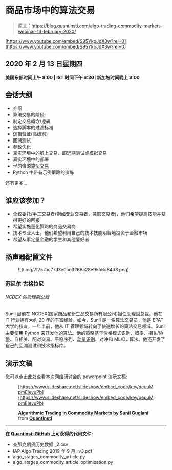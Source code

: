 # 商品市场中的算法交易

> 原文：<https://blog.quantinsti.com/algo-trading-commodity-markets-webinar-13-february-2020/>

[https://www.youtube.com/embed/S95YkpJdX3w?rel=0](https://www.youtube.com/embed/S95YkpJdX3w?rel=0)

## **2020 年 2 月 13 日星期四**

**美国东部时间上午 8:00 | IST 时间下午 6:30 |新加坡时间晚上 9:00**

## 会话大纲

*   介绍
*   算法交易的阶段:
*   制定交易概念/逻辑
*   选择脚本的过滤标准
*   逻辑验证(高级别)
*   回溯测试
*   参数优化
*   真实环境中的纸上交易，即远期测试或模拟交易
*   真实环境中的部署
*   学习资源[算法交易](https://quantra.quantinsti.com/course/getting-started-with-algorithmic-trading)
*   Python 中带有示例策略的演练

还有更多...

## 谁应该参加？

*   全权委托/手工交易者(例如专业交易者，兼职交易者)，他们希望提高技能并获得更好的回报
*   希望实施量化策略的商品交易商
*   技术专业人士，他们希望利用自己的技术技能明智地投资于金融市场
*   希望从事定量金融的学生和其他爱好者

## 扬声器配置文件

<figure class="kg-card kg-image-card kg-width-full">![](img/7f757ac77d3e0ae3268a28e9556d84d3.png)</figure>

### 苏尼尔·古格拉尼

###### NCDEX 的助理副总裁

Sunil 目前在 NCDEX(国家商品和衍生品交易所有限公司)担任助理副总裁。他在 IT 行业拥有大约 20 年的丰富经验。如今，Sunil 是一名算法交易员，他是 EPAT 大学的校友，一年半前，他从 IT 管理领域转向了快速增长的算法交易领域。Sunil 主要使用 Python 来开发他的算法。他的策略基于价格模式识别、概率、相关/协整、自相关、配对交易、平稳序列、[动量识别](https://quantra.quantinsti.com/course/momentum-trading-strategies)、对冲和 ML/DL 算法。他还开发了自己的回溯测试和技术指标库。

## **演示文稿**

您可以点击此处查看本次网络研讨会的 powerpoint 演示文稿:

<figure class="kg-card kg-embed-card">

[https://www.slideshare.net/slideshow/embed_code/key/oeuuMpmEIevuPb](https://www.slideshare.net/slideshow/embed_code/key/oeuuMpmEIevuPb)

**[Algorithmic Trading in Commodity Markets by Sunil Guglani](https://www.slideshare.net/QuantInsti/algorithmic-trading-in-commodity-markets-by-sunil-guglani-227864480 "Algorithmic Trading in Commodity Markets by Sunil Guglani")** from **[QuantInsti](https://www.slideshare.net/QuantInsti)**</figure>

* * *

**在 [QuantInsti GitHub](https://github.com/QuantInsti/webinars/tree/master/Algorithmic%20Trading%20in%20Commodity%20Markets) 上可获得的代码文件:**

*   查那克期货历史数据 _2.csv
*   IAP Algo Trading 2019 年 9 月 _v3.pdf
*   algo_stages_commodity_article.py
*   algo_stages_commodity_article_optimization.py